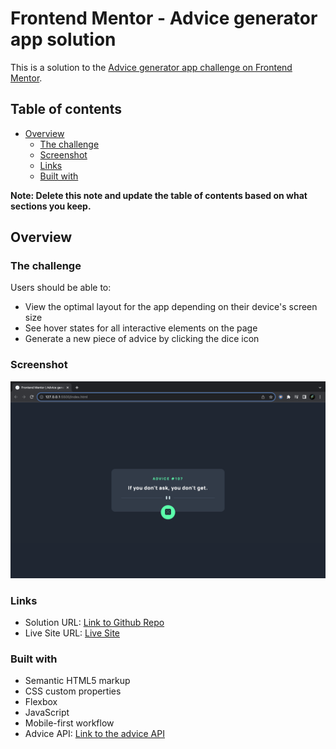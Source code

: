 # Frontend Mentor - Advice generator app solution

This is a solution to the [Advice generator app challenge on Frontend Mentor](https://www.frontendmentor.io/challenges/advice-generator-app-QdUG-13db). 

## Table of contents

- [Overview](#overview)
  - [The challenge](#the-challenge)
  - [Screenshot](#screenshot)
  - [Links](#links)
  - [Built with](#built-with)


**Note: Delete this note and update the table of contents based on what sections you keep.**

## Overview

### The challenge

Users should be able to:

- View the optimal layout for the app depending on their device's screen size
- See hover states for all interactive elements on the page
- Generate a new piece of advice by clicking the dice icon

### Screenshot

![Advice App Example Image](screenshot.png)

### Links

- Solution URL: [Link to Github Repo](https://github.com/davidrmcintyre/advice-generator-app)
- Live Site URL: [Live Site](https://davidrmcintyre.github.io/advice-generator-app/)


### Built with

- Semantic HTML5 markup
- CSS custom properties
- Flexbox
- JavaScript
- Mobile-first workflow
- Advice API: [Link to the advice API](https://api.adviceslip.com/)


